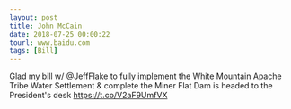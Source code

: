 ```yaml
---
layout: post
title: John McCain
date: 2018-07-25 00:00:22
tourl: www.baidu.com
tags: [Bill]
---
```

Glad my bill w/ @JeffFlake to fully implement the White Mountain Apache Tribe Water Settlement &amp; complete the Miner Flat Dam is headed to the President's desk https://t.co/V2aF9UmfVX